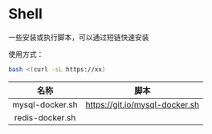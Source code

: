 # Shell
一些安装或执行脚本，可以通过短链快速安装

使用方式：

```bash
bash <(curl -sL https://xx)
```

|      名称       |              脚本              |
| :-------------: | :----------------------------: |
| mysql-docker.sh | https://git.io/mysql-docker.sh |
| redis-docker.sh |                                |


